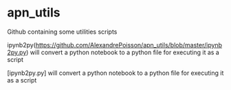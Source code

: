 # apn_utils
Github containing some utilities scripts 

ipynb2py(https://github.com/AlexandrePoisson/apn_utils/blob/master/ipynb2py.py) will convert a python notebook to a python file for executing it as a script


[ipynb2py.py] will convert a python notebook to a python file for executing it as a script
